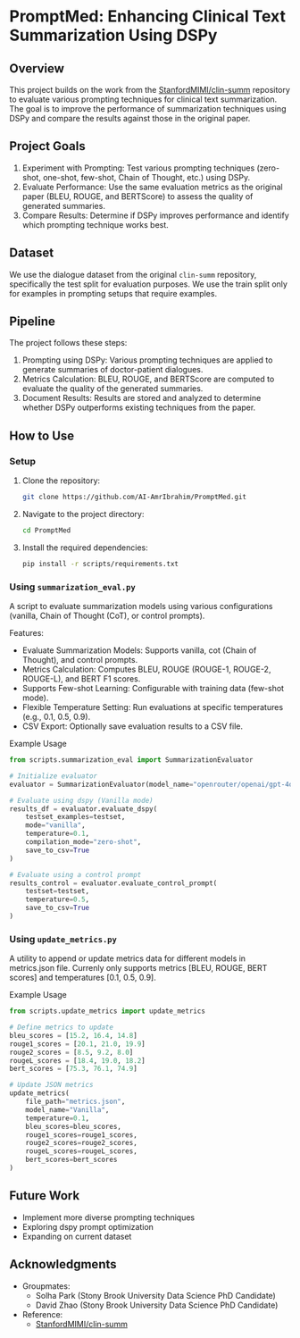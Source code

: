 # PromptMed: Enhancing Clinical Text Summarization Using DSPy

## Overview
This project builds on the work from the [StanfordMIMI/clin-summ](https://github.com/StanfordMIMI/clin-summ) repository to evaluate various prompting techniques for clinical text summarization. The goal is to improve the performance of summarization techniques using DSPy and compare the results against those in the original paper.

## Project Goals
1. Experiment with Prompting: Test various prompting techniques (zero-shot, one-shot, few-shot, Chain of Thought, etc.) using DSPy.
2. Evaluate Performance: Use the same evaluation metrics as the original paper (BLEU, ROUGE, and BERTScore) to assess the quality of generated summaries.
3. Compare Results: Determine if DSPy improves performance and identify which prompting technique works best.

## Dataset
We use the dialogue dataset from the original `clin-summ` repository, specifically the test split for evaluation purposes. We use the train split only for examples in prompting setups that require examples.

## Pipeline
The project follows these steps:
1. Prompting using DSPy: Various prompting techniques are applied to generate summaries of doctor-patient dialogues.
2. Metrics Calculation: BLEU, ROUGE, and BERTScore are computed to evaluate the quality of the generated summaries.
3. Document Results: Results are stored and analyzed to determine whether DSPy outperforms existing techniques from the paper.

## How to Use
### Setup
1. Clone the repository:
    ```bash
    git clone https://github.com/AI-AmrIbrahim/PromptMed.git
    ```
2. Navigate to the project directory:
   ```bash
   cd PromptMed
   ```
3. Install the required dependencies:
   ```bash
   pip install -r scripts/requirements.txt
   ```
### Using `summarization_eval.py`
A script to evaluate summarization models using various configurations (vanilla, Chain of Thought (CoT), or control prompts).

Features:
- Evaluate Summarization Models: Supports vanilla, cot (Chain of Thought), and control prompts.
- Metrics Calculation: Computes BLEU, ROUGE (ROUGE-1, ROUGE-2, ROUGE-L), and BERT F1 scores.
- Supports Few-shot Learning: Configurable with training data (few-shot mode).
- Flexible Temperature Setting: Run evaluations at specific temperatures (e.g., 0.1, 0.5, 0.9).
- CSV Export: Optionally save evaluation results to a CSV file.

Example Usage
```python
from scripts.summarization_eval import SummarizationEvaluator

# Initialize evaluator
evaluator = SummarizationEvaluator(model_name="openrouter/openai/gpt-4o-mini")

# Evaluate using dspy (Vanilla mode)
results_df = evaluator.evaluate_dspy(
    testset_examples=testset, 
    mode="vanilla", 
    temperature=0.1, 
    compilation_mode="zero-shot", 
    save_to_csv=True
)

# Evaluate using a control prompt
results_control = evaluator.evaluate_control_prompt(
    testset=testset, 
    temperature=0.5, 
    save_to_csv=True
)
```
### Using `update_metrics.py`
A utility to append or update metrics data for different models in metrics.json file. Currenly only supports metrics [BLEU, ROUGE, BERT scores] and temperatures [0.1, 0.5, 0.9].

Example Usage
```python
from scripts.update_metrics import update_metrics

# Define metrics to update
bleu_scores = [15.2, 16.4, 14.8]
rouge1_scores = [20.1, 21.0, 19.9]
rouge2_scores = [8.5, 9.2, 8.0]
rougeL_scores = [18.4, 19.0, 18.2]
bert_scores = [75.3, 76.1, 74.9]

# Update JSON metrics
update_metrics(
    file_path="metrics.json",
    model_name="Vanilla",
    temperature=0.1,
    bleu_scores=bleu_scores,
    rouge1_scores=rouge1_scores,
    rouge2_scores=rouge2_scores,
    rougeL_scores=rougeL_scores,
    bert_scores=bert_scores
)
```
## Future Work
- Implement more diverse prompting techniques
- Exploring dspy prompt optimization
- Expanding on current dataset
## Acknowledgments
- Groupmates:
    - Solha Park (Stony Brook University Data Science PhD Candidate)
    - David Zhao (Stony Brook University Data Science PhD Candidate)
- Reference:
    - [StanfordMIMI/clin-summ](https://github.com/StanfordMIMI/clin-summ)
